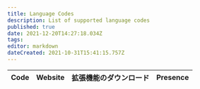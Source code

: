 ```yaml
---
title: Language Codes
description: List of supported language codes
published: true
date: 2021-12-20T14:27:18.034Z
tags:
editor: markdown
dateCreated: 2021-10-31T15:41:15.757Z
---
```


<table id="languages">
  <thead>
    <tr>
      <th style="text-align:left">Code</th>
      <th style="text-align:left">Website</th>
      <th style="text-align:left">拡張機能のダウンロード</th>
      <th style="text-align:left">Presence</th>
    </tr>
  </thead>
  <tbody>
  </tbody>
</table>
